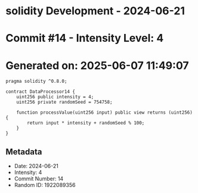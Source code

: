 ﻿# solidity Development - 2024-06-21
# Commit #14 - Intensity Level: 4
# Generated on: 2025-06-07 11:49:07
```solidity
pragma solidity ^0.8.0;

contract DataProcessor14 {
    uint256 public intensity = 4;
    uint256 private randomSeed = 754758;

    function processValue(uint256 input) public view returns (uint256) {
        return input * intensity + randomSeed % 100;
    }
}
```
## Metadata
- Date: 2024-06-21
- Intensity: 4
- Commit Number: 14
- Random ID: 1922089356
